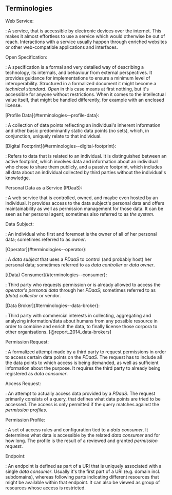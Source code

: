 ## Terminologies 



Web Service:

: A service, that is accessible by electronic devices over the internet. This makes it almost 
  effortless to use a service which would otherwise be out of reach. Interactions with a service 
  usually happen through enriched websites or other web-compatible applications and interfaces.


Open Specification:

: A specification is a formal and very detailed way of describing a technology, its internals, and 
behaviour from external perspectives. It provides guidance for implementations to ensure a minimum
level of interoperability. Structured in a formalized document it might become a 
*technical standard*. *Open* in this case means at first nothing, but it's accessible for anyone 
without restrictions. When it comes to the intellectual value itself, that might be handled 
differently, for example with an enclosed license.


[Profile Data]{#terminologies--profile-data}:

: A collection of data points reflecting an individual's inherent information and other basic 
predominantly static data points (no sets), which, in conjunction, uniquely relate to that 
individual.


[Digital Footprint]{#terminologies--digital-footprint}:

: Refers to data that is related to an individual. It is distinguished between an active footprint, 
which involves data and information about an individual who chose to share them publicly, and a 
passive footprint, which includes all data about an individual collected by third parties without 
the individual's knowledge.


Personal Data as a Service (PDaaS):

: A web service that is controlled, owned, and maybe even hosted by an individual. It provides 
access to the data subject's personal data and offers maintainability as well as permission 
management for those data. It can be seen as her personal agent; sometimes also referred to as 
*the system*.


Data Subject:

: An individual who first and foremost is the owner of all of her personal data; sometimes referred 
to as *owner*.


[Operator]{#terminologies--operator}:

: A *data subject* that uses a *PDaaS* to control (and probably host) her personal data; sometimes 
referred to as *data controller* or *data owner*.


[(Data) Consumer]{#terminologies--consumer}:

: Third party who requests permission or is already allowed to access the *operator's* *personal 
data* through her *PDaaS*; sometimes referred to as *(data) collector* or vendor.


[Data Broker]{#terminologies--data-broker}:

: Third party with commercial interests in collecting, aggregating and analyzing information/data 
about humans from any possible resource in order to combine and enrich the data, to finally license 
those corpora to other organisations. [@report_2014_data-brokers]


Permission Request:

: A formalized attempt made by a third party to request permissions in order to access certain data 
points on the *PDaaS*. The request has to include all the data points to which access is being 
demanded, as well as sufficient information about the purpose. It requires the third party to 
already being registered as *data consumer*.


Access Request:

: An attempt to actually access data provided by a *PDaaS*. The request primarily consists of a 
query, that defines what data points are tried to be accessed. The access is only permitted if
the query matches against the *permission profiles*.


Permission Profile:

: A set of access rules and configuration tied to a *data consumer*. It determines what data is 
accessible by the related *data consumer* and for how long. The profile is the result of a reviewed 
and granted *permission request*. 


Endpoint:

: An endpoint is defined as part of a URI that is uniquely associated with a single *data 
consumer*. Usually it's the first part of a URI (e.g. domain incl. subdomains), whereas following 
parts indicating different resources that might be available within that endpoint. It can also be 
viewed as group of resources whose access is restricted. 
